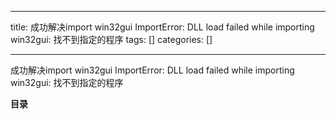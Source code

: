 
--- 
title:  成功解决import win32gui ImportError: DLL load failed while importing win32gui: 找不到指定的程序 
tags: []
categories: [] 

---
成功解决import win32gui ImportError: DLL load failed while importing win32gui: 找不到指定的程序





**目录**








